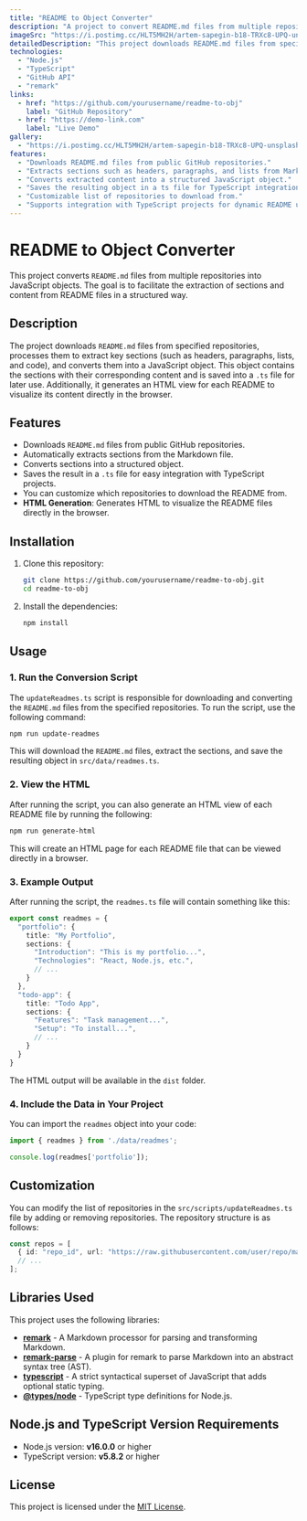 ```yaml
---
title: "README to Object Converter"
description: "A project to convert README.md files from multiple repositories into structured JavaScript objects for easy integration with TypeScript projects."
imageSrc: "https://i.postimg.cc/HLT5MH2H/artem-sapegin-b18-TRXc8-UPQ-unsplash.jpg"
detailedDescription: "This project downloads README.md files from specified repositories, processes them to extract key sections (such as headers, paragraphs, lists, and code), and converts them into a JavaScript object. This object contains the sections with their corresponding content and is saved into a .ts file for later use."
technologies:
  - "Node.js"
  - "TypeScript"
  - "GitHub API"
  - "remark"
links:
  - href: "https://github.com/yourusername/readme-to-obj"
    label: "GitHub Repository"
  - href: "https://demo-link.com"
    label: "Live Demo"
gallery:
  - "https://i.postimg.cc/HLT5MH2H/artem-sapegin-b18-TRXc8-UPQ-unsplash.jpg"
features:
  - "Downloads README.md files from public GitHub repositories."
  - "Extracts sections such as headers, paragraphs, and lists from Markdown."
  - "Converts extracted content into a structured JavaScript object."
  - "Saves the resulting object in a ts file for TypeScript integration."
  - "Customizable list of repositories to download from."
  - "Supports integration with TypeScript projects for dynamic README usage."
---
```


# README to Object Converter

This project converts `README.md` files from multiple repositories into JavaScript objects. The goal is to facilitate the extraction of sections and content from README files in a structured way.

## Description

The project downloads `README.md` files from specified repositories, processes them to extract key sections (such as headers, paragraphs, lists, and code), and converts them into a JavaScript object. This object contains the sections with their corresponding content and is saved into a `.ts` file for later use. Additionally, it generates an HTML view for each README to visualize its content directly in the browser.

## Features

- Downloads `README.md` files from public GitHub repositories.
- Automatically extracts sections from the Markdown file.
- Converts sections into a structured object.
- Saves the result in a `.ts` file for easy integration with TypeScript projects.
- You can customize which repositories to download the README from.
- **HTML Generation**: Generates HTML to visualize the README files directly in the browser.

## Installation

1. Clone this repository:
   ```bash
   git clone https://github.com/yourusername/readme-to-obj.git
   cd readme-to-obj
   ```

2. Install the dependencies:
   ```bash
   npm install
   ```

## Usage

### 1. Run the Conversion Script

The `updateReadmes.ts` script is responsible for downloading and converting the `README.md` files from the specified repositories. To run the script, use the following command:

```bash
npm run update-readmes
```

This will download the `README.md` files, extract the sections, and save the resulting object in `src/data/readmes.ts`.

### 2. View the HTML

After running the script, you can also generate an HTML view of each README file by running the following:

```bash
npm run generate-html
```

This will create an HTML page for each README file that can be viewed directly in a browser.

### 3. Example Output

After running the script, the `readmes.ts` file will contain something like this:

```ts
export const readmes = {
  "portfolio": {
    title: "My Portfolio",
    sections: {
      "Introduction": "This is my portfolio...",
      "Technologies": "React, Node.js, etc.",
      // ...
    }
  },
  "todo-app": {
    title: "Todo App",
    sections: {
      "Features": "Task management...",
      "Setup": "To install...",
      // ...
    }
  }
}
```

The HTML output will be available in the `dist` folder.

### 4. Include the Data in Your Project

You can import the `readmes` object into your code:

```ts
import { readmes } from './data/readmes';

console.log(readmes['portfolio']);
```

## Customization

You can modify the list of repositories in the `src/scripts/updateReadmes.ts` file by adding or removing repositories. The repository structure is as follows:

```ts
const repos = [
  { id: "repo_id", url: "https://raw.githubusercontent.com/user/repo/main/README.md" },
  // ...
];
```

## Libraries Used

This project uses the following libraries:

- **[remark](https://github.com/remarkjs/remark)** - A Markdown processor for parsing and transforming Markdown.
- **[remark-parse](https://github.com/remarkjs/remark/tree/main/packages/remark-parse)** - A plugin for remark to parse Markdown into an abstract syntax tree (AST).
- **[typescript](https://www.typescriptlang.org/)** - A strict syntactical superset of JavaScript that adds optional static typing.
- **[@types/node](https://www.npmjs.com/package/@types/node)** - TypeScript type definitions for Node.js.

## Node.js and TypeScript Version Requirements

- Node.js version: **v16.0.0** or higher
- TypeScript version: **v5.8.2** or higher

## License

This project is licensed under the [MIT License](LICENSE).
